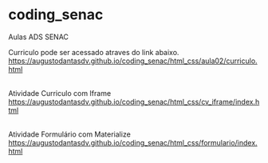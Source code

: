 # coding_senac
 Aulas ADS SENAC

Curriculo pode ser acessado atraves do link abaixo. 
</br>
<a href="https://augustodantasdv.github.io/coding_senac/html_css/aula02/curriculo.html">https://augustodantasdv.github.io/coding_senac/html_css/aula02/curriculo.html</a>
</br></br>

Atividade Curriculo com Iframe
</br>
<a href="https://augustodantasdv.github.io/coding_senac/html_css/cv_iframe/index.html">https://augustodantasdv.github.io/coding_senac/html_css/cv_iframe/index.html</a>
</br></br>

Atividade Formulário com Materialize
<br>
<a href="https://augustodantasdv.github.io/coding_senac/html_css/formulario/index.html">https://augustodantasdv.github.io/coding_senac/html_css/formulario/index.html</a>

